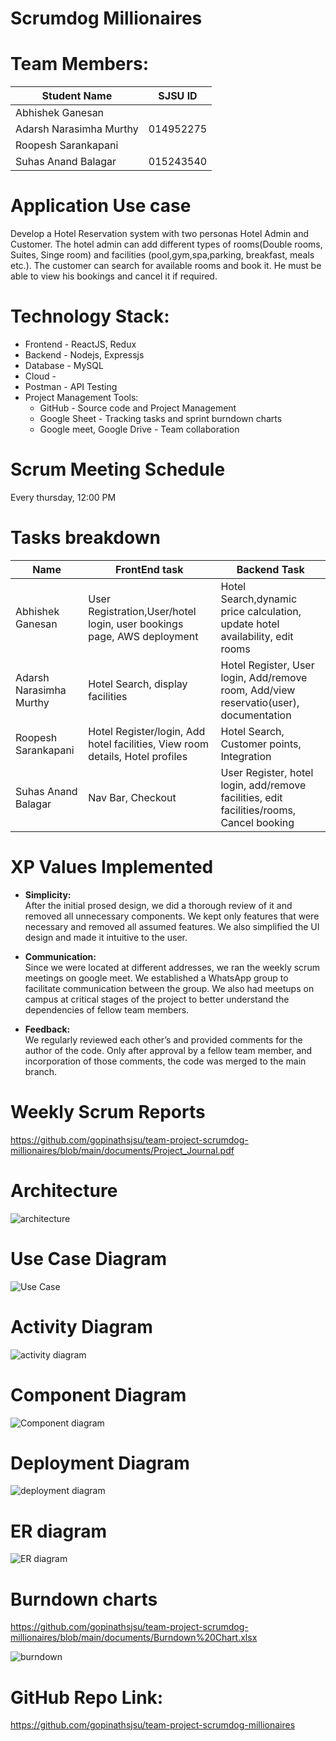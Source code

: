 # Scrumdog Millionaires

# Team Members:

Student Name      |SJSU ID|
-------------     |--------
Abhishek Ganesan |            |
Adarsh Narasimha Murthy     |014952275|
Roopesh  Sarankapani|      |
Suhas Anand Balagar        |015243540|

# Application Use case
Develop a Hotel Reservation system with two personas Hotel Admin and Customer. The hotel admin can add different types of rooms(Double rooms, Suites, Singe room) and facilities (pool,gym,spa,parking, breakfast, meals etc.). The customer can search for available rooms and book it. He must be able to view his bookings and cancel it if required.


# Technology Stack:

- Frontend - ReactJS, Redux
- Backend - Nodejs, Expressjs
- Database - MySQL
- Cloud -
- Postman - API Testing
- Project Management Tools:
  - GitHub - Source code and Project Management
  - Google Sheet - Tracking tasks and sprint burndown charts
  - Google meet, Google Drive - Team collaboration

# Scrum Meeting Schedule
Every thursday, 12:00 PM

# Tasks breakdown

 Name      |FrontEnd task| Backend Task|
-------------     |--------|------------|
Abhishek Ganesan |User Registration,User/hotel login, user bookings page, AWS deployment            |Hotel Search,dynamic price calculation, update hotel availability, edit rooms|
Adarsh Narasimha Murthy| Hotel Search, display facilities |Hotel Register, User login, Add/remove room, Add/view reservatio(user), documentation
Roopesh  Sarankapani| Hotel Register/login, Add hotel facilities, View room details, Hotel profiles     | Hotel Search, Customer points, Integration
Suhas Anand Balagar |  Nav Bar, Checkout    | User Register, hotel login, add/remove facilities, edit facilities/rooms, Cancel booking

# XP Values Implemented
- **Simplicity:** <br/>
After the initial prosed design, we did a thorough review of it and removed all unnecessary components. We kept only features that were necessary and removed all assumed features. We also simplified the UI design and made it intuitive to the user.

- **Communication:**<br/>
Since we were located at different addresses, we ran the weekly scrum meetings on google meet. We established a WhatsApp group to facilitate communication between the group. We also had meetups on campus at critical stages of the project to better understand the dependencies of fellow team members.

- **Feedback:** <br/>
We regularly reviewed each other’s and provided comments for the author of the code. Only after approval by a fellow team member, and incorporation of those comments, the code was merged to the main branch.

# Weekly Scrum Reports
https://github.com/gopinathsjsu/team-project-scrumdog-millionaires/blob/main/documents/Project_Journal.pdf

# Architecture 
![architecture](https://github.com/gopinathsjsu/team-project-scrumdog-millionaires/blob/main/documents/hotel-booking-architechture.jpg)

# Use Case Diagram
![Use Case](https://github.com/gopinathsjsu/team-project-scrumdog-millionaires/blob/main/documents/Hotel-Use-Case.jpg)

# Activity Diagram
![activity diagram](https://github.com/gopinathsjsu/team-project-scrumdog-millionaires/blob/main/documents/Activity%20Diagram%20flow.png)

# Component Diagram
![Component diagram](https://github.com/gopinathsjsu/team-project-scrumdog-millionaires/blob/main/documents/Component_diag.jpg)

# Deployment Diagram
![deployment diagram](https://github.com/gopinathsjsu/team-project-scrumdog-millionaires/blob/main/documents/deployment_diag.jpeg)

# ER diagram
![ER diagram](https://github.com/gopinathsjsu/team-project-scrumdog-millionaires/blob/main/documents/ER%20diagram.png)

# Burndown charts
https://github.com/gopinathsjsu/team-project-scrumdog-millionaires/blob/main/documents/Burndown%20Chart.xlsx

![burndown](https://github.com/gopinathsjsu/team-project-scrumdog-millionaires/blob/main/documents/burndown_diag.png)

# GitHub Repo Link:

https://github.com/gopinathsjsu/team-project-scrumdog-millionaires
